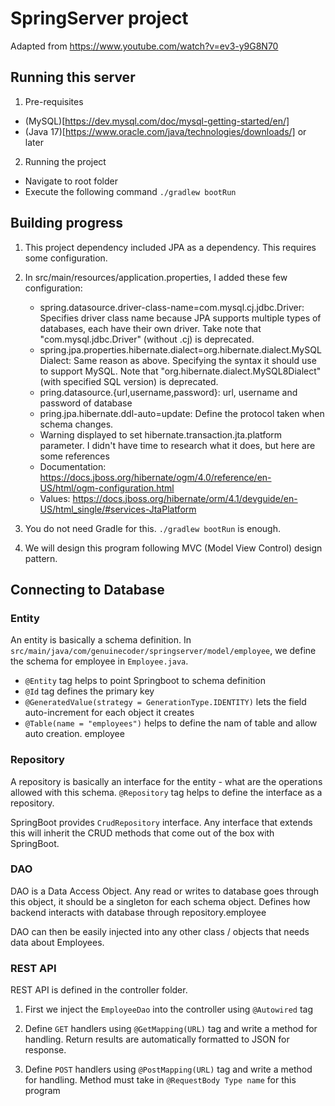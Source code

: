 # SpringServer project

Adapted from https://www.youtube.com/watch?v=ev3-y9G8N70


## Running this server

1. Pre-requisites

- (MySQL)[https://dev.mysql.com/doc/mysql-getting-started/en/]
- (Java 17)[https://www.oracle.com/java/technologies/downloads/] or later

2. Running the project

- Navigate to root folder
- Execute the following command `./gradlew bootRun`


## Building progress

1. This project dependency included JPA as a dependency. This requires some configuration.

2. In src/main/resources/application.properties, I added these few configuration:

    - spring.datasource.driver-class-name=com.mysql.cj.jdbc.Driver: Specifies driver class name because JPA supports multiple types of databases, each have their own driver. Take note that "com.mysql.jdbc.Driver" (without .cj) is deprecated.
    - spring.jpa.properties.hibernate.dialect=org.hibernate.dialect.MySQLDialect: Same reason as above. Specifying the syntax it should use to support MySQL. Note that "org.hibernate.dialect.MySQL8Dialect" (with specified SQL version) is deprecated.
    - pring.datasource.{url,username,password}: url, username and password of database
    - pring.jpa.hibernate.ddl-auto=update: Define the protocol taken when schema changes.
    - Warning displayed to set hibernate.transaction.jta.platform parameter. I didn't have time to research what it does, but here are some references 
    - Documentation: https://docs.jboss.org/hibernate/ogm/4.0/reference/en-US/html/ogm-configuration.html 
    - Values: https://docs.jboss.org/hibernate/orm/4.1/devguide/en-US/html_single/#services-JtaPlatform

3. You do not need Gradle for this. ```./gradlew bootRun``` is enough.

4. We will design this program following MVC (Model View Control) design pattern.

## Connecting to Database

### Entity

An entity is basically a schema definition. In `src/main/java/com/genuinecoder/springserver/model/employee`, we define the schema for employee in `Employee.java`.

- `@Entity` tag helps to point Springboot to schema definition
- `@Id` tag defines the primary key
- `@GeneratedValue(strategy = GenerationType.IDENTITY)` lets the field auto-increment for each object it creates
- `@Table(name = "employees")` helps to define the nam of table and allow auto creation.
employee

### Repository

A repository is basically an interface for the entity - what are the operations allowed with this schema. `@Repository` tag helps to define the interface as a repository.

SpringBoot provides `CrudRepository` interface. Any interface that extends this will inherit the CRUD methods that come out of the box with SpringBoot.

### DAO

DAO is a Data Access Object. Any read or writes to database goes through this object, it should be a singleton for each schema object. Defines how backend interacts with database through repository.employee

DAO can then be easily injected into any other class / objects that needs data about Employees.

### REST API

REST API is defined in the controller folder.

1. First we inject the `EmployeeDao` into the controller using `@Autowired` tag

2. Define `GET` handlers using `@GetMapping(URL)` tag and write a method for handling. Return results are automatically formatted to JSON for response.

3. Define `POST` handlers using `@PostMapping(URL)` tag and write a method for handling. Method must take in `@RequestBody Type name` for this program
